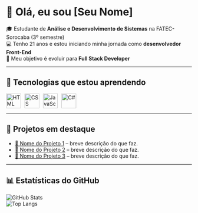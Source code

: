 # 👋 Olá, eu sou [Seu Nome]  

🎓 Estudante de **Análise e Desenvolvimento de Sistemas** na FATEC-Sorocaba (3º semestre)  
💻 Tenho 21 anos e estou iniciando minha jornada como **desenvolvedor Front-End**  
🚀 Meu objetivo é evoluir para **Full Stack Developer**  

---

## 🚀 Tecnologias que estou aprendendo
<div style="display: flex; gap: 10px;">
  <img src="https://cdn.jsdelivr.net/gh/devicons/devicon/icons/html5/html5-original.svg" alt="HTML" width="40" height="40"/>
  <img src="https://cdn.jsdelivr.net/gh/devicons/devicon/icons/css3/css3-original.svg" alt="CSS" width="40" height="40"/>
  <img src="https://cdn.jsdelivr.net/gh/devicons/devicon/icons/javascript/javascript-original.svg" alt="JavaScript" width="40" height="40"/>
  <img src="https://cdn.jsdelivr.net/gh/devicons/devicon/icons/csharp/csharp-original.svg" alt="C#" width="40" height="40"/>
</div>

---

## 📂 Projetos em destaque
- [🔗 Nome do Projeto 1](https://github.com/seu-username/projeto1) – breve descrição do que faz.  
- [🔗 Nome do Projeto 2](https://github.com/seu-username/projeto2) – breve descrição do que faz.  
- [🔗 Nome do Projeto 3](https://github.com/seu-username/projeto3) – breve descrição do que faz.  

---

## 📊 Estatísticas do GitHub
![GitHub Stats](https://github-readme-stats.vercel.app/api?username=seu-username&show_icons=true&theme=radical)  
![Top Langs](https://github-readme-stats.vercel.app/api/top-langs/?username=seu-username&layout=compact&theme=radical)
